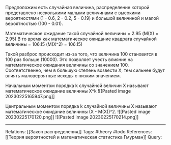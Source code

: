 Предположим есть случайная величина, распределение которой представлено несколькими малыми величинами с высокими вероятностями (1 - 0.6, 2 - 0.2, 5 - 0.19) и большой величиной и малой вероятностью (100 - 0.01). 

Математическое ожидание такой случайной величины = 2.95 (M(X) = 2.95)
В то время как математическое ожидание квадрата случайной величины = 106.15 (M(X^2) = 106.15)

Такой разброс происходит из-за того, что величина 100 становится в 100 раз больше (10000). Это позволяет учесть влияние на математическое ожидания величины со значением 100. Соответственно, чем в большую степень возвести Х, тем сильнее будут влиять маловероятные исходы с низким значением. 

Начальным моментом порядка k случайной величин Х называют математическое ожидание величины Х^k
![[Pasted image 20230225165947.png]]

Центральным моментом порядка k случайной величины Х называют математическое ожидание величины (Х - М(Х))^2.
![[Pasted image 20230225170120.png]]
![[Pasted image 20230225170214.png]]

___
Relations: [[Закон распределения]] 
Tags: #theory #todo 
References: [[Теория вероятностей и математическая статистика Гмурман]] 
Query: 